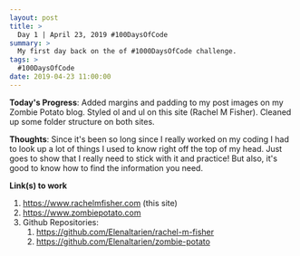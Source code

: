 ```yaml
---
layout: post
title: >
  Day 1 | April 23, 2019 #100DaysOfCode
summary: >
  My first day back on the of #1000DaysOfCode challenge.
tags: >
  #100DaysOfCode
date: 2019-04-23 11:00:00
---
```



**Today's Progress**: Added margins and padding to my post images on my Zombie Potato blog. Styled ol and ul on this site (Rachel M Fisher). Cleaned up some folder structure on both sites. 

**Thoughts**: Since it's been so long since I really worked on my coding I had to look up a lot of things I used to know right off the top of my head. Just goes to show that I really need to stick with it and practice! But also, it's good to know how to find the information you need. 

**Link(s) to work**
1. https://www.rachelmfisher.com (this site)
2. https://www.zombiepotato.com
3. Github Repositories:
   1. https://github.com/Elenaltarien/rachel-m-fisher
   2. https://github.com/Elenaltarien/zombie-potato
